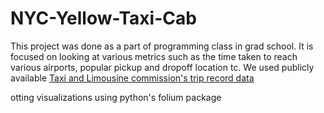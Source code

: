 # NYC-Yellow-Taxi-Cab
This project was done as a part of programming class in grad school. 
It is focused on looking at various metrics such as the time taken to reach various airports, popular pickup and dropoff location tc.
We used publicly available <a href="http://www.nyc.gov/html/tlc/html/about/trip_record_data.shtml">Taxi and Limousine commission's trip record data</a>

otting visualizations using python's folium package


